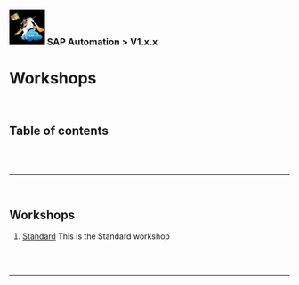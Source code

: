 ### <img src="../../documentation/SAP_Automation_on_Azure/assets/images/UnicornSAPBlack256x256.png" width="64px"> SAP Automation > V1.x.x <!-- omit in toc -->
# Workshops <!-- omit in toc -->

<br/>

## Table of contents <!-- omit in toc -->


<br/><br/>

---


<br/>


## Workshops

1. [Standard](standard/readme.md)
    This is the Standard workshop    


<br/><br/>

---


